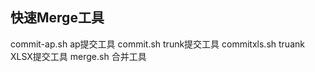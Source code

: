 ## 快速Merge工具
commit-ap.sh ap提交工具
commit.sh    trunk提交工具
commitxls.sh truank XLSX提交工具
merge.sh     合并工具

